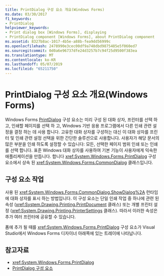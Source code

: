 ```yaml
---
title: PrintDialog 구성 요소 개요(Windows Forms)
ms.date: 03/30/2017
f1_keywords:
- PrintDialog
helpviewer_keywords:
- Print dialog box [Windows Forms], displaying
- PrintDialog component [Windows Forms], about PrintDialog component
ms.assetid: 8327b8ac-1017-4b5e-a88b-fea9dd56999c
ms.openlocfilehash: 2478990e3cec00df9a748dbd9875485e5f060ed7
ms.sourcegitcommit: 0d0a6e96737dfe24d3257b7c94f25d9500f383ea
ms.translationtype: MT
ms.contentlocale: ko-KR
ms.lasthandoff: 05/07/2019
ms.locfileid: "65211750"
---
```

# <a name="printdialog-component-overview-windows-forms"></a>PrintDialog 구성 요소 개요(Windows Forms)

Windows Forms [PrintDialog](printdialog-component-windows-forms.md) 구성 요소는 미리 구성 된 대화 상자, 프린터를 선택 하 고, 인쇄할 페이지를 선택 하 고, Windows 기반 응용 프로그램에서 다른 인쇄 관련 설정을 결정 하는 데 사용 합니다. 고유한 대화 상자를 구성하는 대신 이 대화 상자를 프린터 및 인쇄 관련 설정 선택을 위한 간단한 솔루션으로 사용합니다. 사용자가 해당 문서의 많은 부분을 인쇄 하도록 설정할 수 있습니다: 모든, 선택한 페이지 범위 인쇄 또는 인쇄를 선택 합니다. 표준 Windows 대화 상자를 사용하여 기본 기능이 사용자에게 익숙한 애플리케이션을 만듭니다. 합니다 <xref:System.Windows.Forms.PrintDialog> 구성 요소에서 상속 된 <xref:System.Windows.Forms.CommonDialog> 클래스입니다.

## <a name="working-with-the-component"></a>구성 요소 작업

사용 된 <xref:System.Windows.Forms.CommonDialog.ShowDialog%2A> 런타임에 대화 상자를 표시 하는 방법입니다. 이 구성 요소는 단일 인쇄 작업 중 하나에 관련 된 속성 (<xref:System.Drawing.Printing.PrintDocument> 클래스) 또는 개별 프린터 설정 (<xref:System.Drawing.Printing.PrinterSettings> 클래스). 따라서 이러한 속성은 추가 여러 프린터에 공유할 수 있습니다.

폼에 추가 될 때를 <xref:System.Windows.Forms.PrintDialog> 구성 요소가 Visual Studio에서 Windows Forms 디자이너 아래쪽에 있는 트레이에 나타납니다.

## <a name="see-also"></a>참고자료

- <xref:System.Windows.Forms.PrintDialog>
- [PrintDialog 구성 요소](printdialog-component-windows-forms.md)
